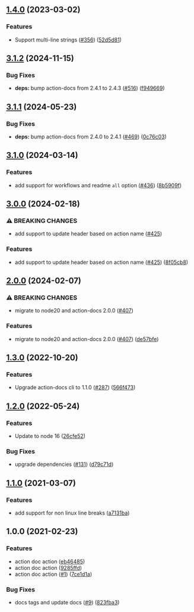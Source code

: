 ## [1.4.0](https://github.com/npalm/action-docs-action/compare/v1.3.0...v1.4.0) (2023-03-02)


### Features

* Support multi-line strings ([#356](https://github.com/npalm/action-docs-action/issues/356)) ([52d5d81](https://github.com/npalm/action-docs-action/commit/52d5d817a18b108fb559fd3d25c95a2c56ef7d9c))

## [3.1.2](https://github.com/npalm/action-docs-action/compare/v3.1.1...v3.1.2) (2024-11-15)


### Bug Fixes

* **deps:** bump action-docs from 2.4.1 to 2.4.3 ([#516](https://github.com/npalm/action-docs-action/issues/516)) ([f949669](https://github.com/npalm/action-docs-action/commit/f949669eed381a50aad3232e1a51d02f8cb05c9b))

## [3.1.1](https://github.com/npalm/action-docs-action/compare/v3.1.0...v3.1.1) (2024-05-23)


### Bug Fixes

* **deps:** bump action-docs from 2.4.0 to 2.4.1 ([#469](https://github.com/npalm/action-docs-action/issues/469)) ([0c76c03](https://github.com/npalm/action-docs-action/commit/0c76c03ebc653cd6284ebace0f5c090c2ac4d69d))

## [3.1.0](https://github.com/npalm/action-docs-action/compare/v3.0.0...v3.1.0) (2024-03-14)


### Features

* add support for workflows and readme `all` option ([#436](https://github.com/npalm/action-docs-action/issues/436)) ([8b5909f](https://github.com/npalm/action-docs-action/commit/8b5909f78c4b09dd4d108d3b13ef11097bc28da2))

## [3.0.0](https://github.com/npalm/action-docs-action/compare/v2.0.0...v3.0.0) (2024-02-18)


### ⚠ BREAKING CHANGES

* add support to update header based on action name ([#425](https://github.com/npalm/action-docs-action/issues/425))

### Features

* add support to update header based on action name ([#425](https://github.com/npalm/action-docs-action/issues/425)) ([8f05cb8](https://github.com/npalm/action-docs-action/commit/8f05cb8002126594822305fef5e39e5efbf94373))

## [2.0.0](https://github.com/npalm/action-docs-action/compare/v1.4.0...v2.0.0) (2024-02-07)


### ⚠ BREAKING CHANGES

* migrate to node20 and action-docs 2.0.0 ([#407](https://github.com/npalm/action-docs-action/issues/407))

### Features

* migrate to node20 and action-docs 2.0.0 ([#407](https://github.com/npalm/action-docs-action/issues/407)) ([de57bfe](https://github.com/npalm/action-docs-action/commit/de57bfe199bcaf307e4e0f3b0556453dc65f1ca5))

## [1.3.0](https://github.com/npalm/action-docs-action/compare/v1.2.0...v1.3.0) (2022-10-20)


### Features

* Upgrade action-docs cli to 1.1.0 ([#287](https://github.com/npalm/action-docs-action/issues/287)) ([566f473](https://github.com/npalm/action-docs-action/commit/566f4737ce4edc09b076a5c41367189678bbc3fc))

## [1.2.0](https://github.com/npalm/action-docs-action/compare/v1.1.0...v1.2.0) (2022-05-24)


### Features

* Update to node 16 ([26cfe52](https://github.com/npalm/action-docs-action/commit/26cfe5225b2d0b846aeaf304f4f7a2c2e5a41b1d))


### Bug Fixes

* upgrade dependencies ([#131](https://github.com/npalm/action-docs-action/issues/131)) ([d79c71d](https://github.com/npalm/action-docs-action/commit/d79c71d4463ac98434e4474f89810496f9b22bda))

## [1.1.0](https://github.com/npalm/action-docs-action/compare/v1.0.0...v1.1.0) (2021-03-07)


### Features

* add support for non linux line breaks ([a7131ba](https://github.com/npalm/action-docs-action/commit/a7131ba6b223f11db300966bef905d4068ef26f1))

## 1.0.0 (2021-02-23)


### Features

* action doc action ([eb46485](https://github.com/npalm/action-docs-action/commit/eb46485bb9195d9f253a1cf2c20d2c2d8deb5f19))
* action doc action ([9285ffd](https://github.com/npalm/action-docs-action/commit/9285ffd0c6e3108b3ae9d436d305577dd05ec041))
* action doc action ([#1](https://github.com/npalm/action-docs-action/issues/1)) ([7ce1d1a](https://github.com/npalm/action-docs-action/commit/7ce1d1a85a98b06c71e8260806e006a446eaef22))


### Bug Fixes

* docs tags and update docs ([#9](https://github.com/npalm/action-docs-action/issues/9)) ([823fba3](https://github.com/npalm/action-docs-action/commit/823fba3f537db57ed6d3e7d0bdaca3020c7f9c20))
